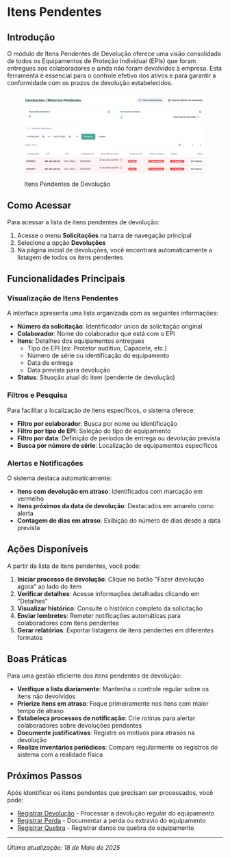 # Itens Pendentes

## Introdução

O módulo de Itens Pendentes de Devolução oferece uma visão consolidada de todos os Equipamentos de Proteção Individual (EPIs) que foram entregues aos colaboradores e ainda não foram devolvidos à empresa. Esta ferramenta é essencial para o controle efetivo dos ativos e para garantir a conformidade com os prazos de devolução estabelecidos.

<figure><img src="../../.gitbook/assets/image (49).png" alt=""><figcaption><p>Itens Pendentes de Devolução</p></figcaption></figure>

## Como Acessar

Para acessar a lista de itens pendentes de devolução:

1. Acesse o menu **Solicitações** na barra de navegação principal
2. Selecione a opção **Devoluções**
3. Na página inicial de devoluções, você encontrará automaticamente a listagem de todos os itens pendentes

## Funcionalidades Principais

### Visualização de Itens Pendentes

A interface apresenta uma lista organizada com as seguintes informações:

* **Número da solicitação**: Identificador único da solicitação original
* **Colaborador**: Nome do colaborador que está com o EPI
* **Itens**: Detalhes dos equipamentos entregues
  * Tipo de EPI (ex: Protetor auditivo, Capacete, etc.)
  * Número de série ou identificação do equipamento
  * Data de entrega
  * Data prevista para devolução
* **Status**: Situação atual do item (pendente de devolução)

### Filtros e Pesquisa

Para facilitar a localização de itens específicos, o sistema oferece:

* **Filtro por colaborador**: Busca por nome ou identificação
* **Filtro por tipo de EPI**: Seleção do tipo de equipamento
* **Filtro por data**: Definição de períodos de entrega ou devolução prevista
* **Busca por número de série**: Localização de equipamentos específicos

### Alertas e Notificações

O sistema destaca automaticamente:

* **Itens com devolução em atraso**: Identificados com marcação em vermelho
* **Itens próximos da data de devolução**: Destacados em amarelo como alerta
* **Contagem de dias em atraso**: Exibição do número de dias desde a data prevista

## Ações Disponíveis

A partir da lista de itens pendentes, você pode:

1. **Iniciar processo de devolução**: Clique no botão "Fazer devolução agora" ao lado do item
2. **Verificar detalhes**: Acesse informações detalhadas clicando em "Detalhes"
3. **Visualizar histórico**: Consulte o histórico completo da solicitação
4. **Enviar lembretes**: Remeter notificações automáticas para colaboradores com itens pendentes
5. **Gerar relatórios**: Exportar listagens de itens pendentes em diferentes formatos

## Boas Práticas

Para uma gestão eficiente dos itens pendentes de devolução:

* **Verifique a lista diariamente**: Mantenha o controle regular sobre os itens não devolvidos
* **Priorize itens em atraso**: Foque primeiramente nos itens com maior tempo de atraso
* **Estabeleça processos de notificação**: Crie rotinas para alertar colaboradores sobre devoluções pendentes
* **Documente justificativas**: Registre os motivos para atrasos na devolução
* **Realize inventários periódicos**: Compare regularmente os registros do sistema com a realidade física

## Próximos Passos

Após identificar os itens pendentes que precisam ser processados, você pode:

* [Registrar Devolução](registrar-devolucao.md) - Processar a devolução regular do equipamento
* [Registrar Perda](registrar-perda.md) - Documentar a perda ou extravio do equipamento
* [Registrar Quebra](registrar-quebra.md) - Registrar danos ou quebra do equipamento

***

_Última atualização: 18 de Maio de 2025_
